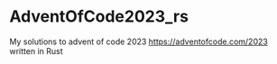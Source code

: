 # AdventOfCode2023_rs
My solutions to advent of code 2023 https://adventofcode.com/2023 written in Rust
